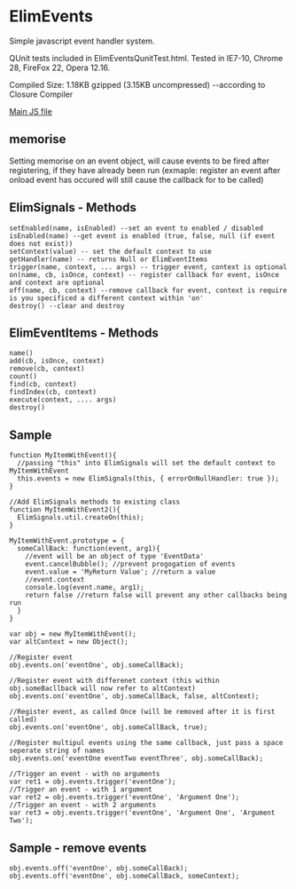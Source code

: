 ElimEvents
=====================

Simple javascript event handler system.

QUnit tests included in ElimEventsQunitTest.html. Tested in IE7-10, Chrome 28, FireFox 22, Opera 12.16.

Compiled Size: 1.18KB gzipped (3.15KB uncompressed) --according to Closure Compiler

<a href="//github.com/TolanNightBlade/ElimEvents.JavaScript/blob/master/ElimEvents.JavaScript/elim.events.js">Main JS file</a>

memorise
-
Setting memorise on an event object, will cause events to be fired after registering, if they have already been run (exmaple: register an event after onload event has occured will still cause the callback for to be called)

ElimSignals - Methods
-

    setEnabled(name, isEnabled) --set an event to enabled / disabled
    isEnabled(name) --get event is enabled (true, false, null (if event does not exist))
    setContext(value) -- set the default context to use
    getHandler(name) -- returns Null or ElimEventItems
    trigger(name, context, ... args) -- trigger event, context is optional
    on(name, cb, isOnce, context) -- register callback for event, isOnce and context are optional
    off(name, cb, context) --remove callback for event, context is require is you specificed a different context within 'on'
    destroy() --clear and destroy
    
ElimEventItems - Methods
-
    
    name()
    add(cb, isOnce, context)
    remove(cb, context)
    count()
    find(cb, context)
    findIndex(cb, context)
    execute(context, .... args)
    destroy()

Sample
-------

    function MyItemWithEvent(){
      //passing "this" into ElimSignals will set the default context to MyItemWithEvent
      this.events = new ElimSignals(this, { errorOnNullHandler: true });
    }
    
    //Add ElimSignals methods to existing class
    function MyItemWithEvent2(){
      ElimSignals.util.createOn(this);
    }
  
    MyItemWithEvent.prototype = {
      someCallBack: function(event, arg1){
        //event will be an object of type 'EventData'
        event.cancelBubble(); //prevent progogation of events
        event.value = 'MyReturn Value'; //return a value
        //event.context
        console.log(event.name, arg1);
        return false //return false will prevent any other callbacks being run
      }
    }
  
    var obj = new MyItemWithEvent();
    var altContext = new Object();
  
    //Register event
    obj.events.on('eventOne', obj.someCallBack);
  
    //Register event with differenet context (this within obj.someBacllback will now refer to altContext)
    obj.events.on('eventOne', obj.someCallBack, false, altContext);
  
    //Register event, as called Once (will be removed after it is first called)
    obj.events.on('eventOne', obj.someCallBack, true);
    
    //Register multipul events using the same callback, just pass a space seperate string of names
    obj.events.on('eventOne eventTwo eventThree', obj.someCallBack);
    
    //Trigger an event - with no arguments
    var ret1 = obj.events.trigger('eventOne');
    //Trigger an event - with 1 argument
    var ret2 = obj.events.trigger('eventOne', 'Argument One');
    //Trigger an event - with 2 arguments
    var ret3 = obj.events.trigger('eventOne', 'Argument One', 'Argument Two');
    
Sample - remove events
-----

    obj.events.off('eventOne', obj.someCallBack);
    obj.events.off('eventOne', obj.someCallBack, someContext);

